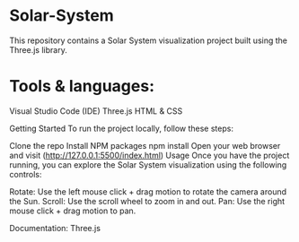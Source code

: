 # Solar-System
This repository contains a Solar System visualization project built using the Three.js library.

# Tools & languages:
Visual Studio Code (IDE)
Three.js
HTML & CSS


Getting Started
To run the project locally, follow these steps:

Clone the repo
Install NPM packages
npm install
Open your web browser and visit (http://127.0.0.1:5500/index.html)
Usage
Once you have the project running, you can explore the Solar System visualization using the following controls:

Rotate: Use the left mouse click + drag motion to rotate the camera around the Sun.
Scroll: Use the scroll wheel to zoom in and out.
Pan: Use the right mouse click + drag motion to pan.


Documentation:
Three.js
